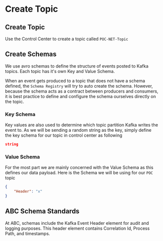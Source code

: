 # Create Topic

## Create Topic
Use the Control Center to create a topic called `POC-NET-Topic`

## Create Schemas
We use avro schemas to define the structure of events posted to Kafka topics. Each topic has it's own Key and Value Schema.

When an event gets produced to a topic that does not have a schema defined, the `Schema Registry` will try to auto create the schema. However, because the schema acts as a contract between producers and consumers, it is best practice to define and configure the schema ourselves directly on the topic.

### Key Schema
Key values are also used to determine which topic partition Kafka writes the event to. As we will be sending a random string as the key, simply define the key schema for our topic in control center as following

``` json
string
```

### Value Schema
For the most part we are mainly concerned with the Value Schema as this defines our data payload. Here is the Schema we will be using for our `POC` topic
``` json
{
    "Header": "x"
}
```

## ABC Schema Standards
At ABC, schemas include the Kafka Event Header element for audit and logging purposes. This header element contains Correlation Id, Process Path, and timestamps.
